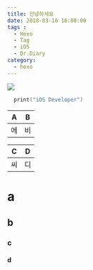 ```yaml
---
title: 안녕하세요
date: 2018-03-16 16:00:00
tags :
  - Hexo
  - Tag
  - iOS
  - Dr.Diary
category:
  - hexo
---
```



![](/image/img_floatyitem_auto.png)

```Swift
  print("iOS Developer")
```

|A|B|
|-|-|
|에|비|

|C|D|
|-|-|
|씨|디|

# a
## b
### c
#### d
